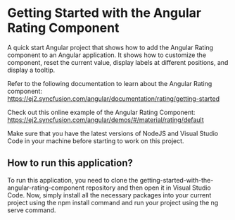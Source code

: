 # Getting Started with the Angular Rating Component
A quick start Angular project that shows how to add the Angular Rating component to an Angular application. It shows how to customize the component, reset the current value, display labels at different positions, and display a tooltip.

Refer to the following documentation to learn about the Angular Rating component: https://ej2.syncfusion.com/angular/documentation/rating/getting-started

Check out this online example of the Angular Rating Component: https://ej2.syncfusion.com/angular/demos/#/material/rating/default

Make sure that you have the latest versions of NodeJS and Visual Studio Code in your machine before starting to work on this project.

## How to run this application?
To run this application, you need to clone the getting-started-with-the-angular-rating-component repository and then open it in Visual Studio Code. Now, simply install all the necessary packages into your current project using the npm install command and run your project using the ng serve command.
